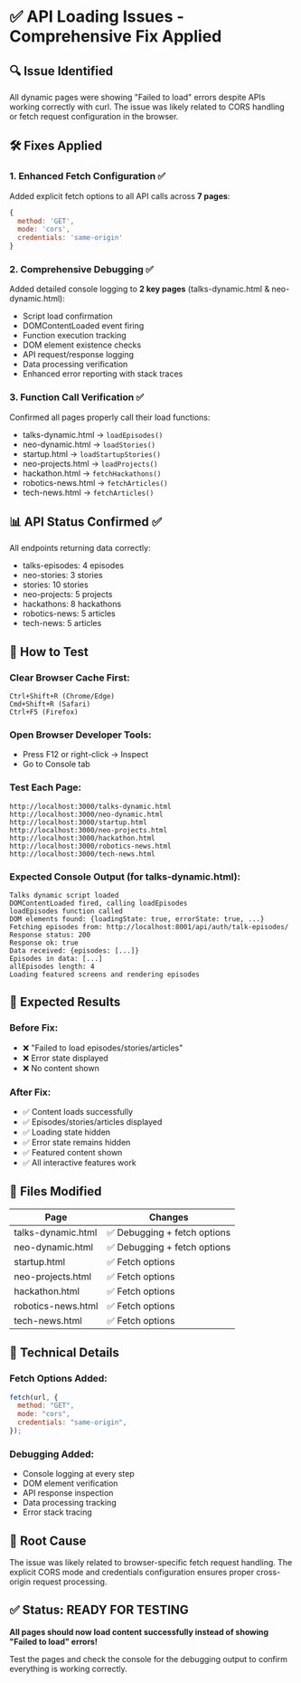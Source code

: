# ✅ API Loading Issues - Comprehensive Fix Applied

## 🔍 Issue Identified

All dynamic pages were showing "Failed to load" errors despite APIs working correctly with curl. The issue was likely related to CORS handling or fetch request configuration in the browser.

## 🛠️ Fixes Applied

### 1. **Enhanced Fetch Configuration** ✅

Added explicit fetch options to all API calls across **7 pages**:

```javascript
{
  method: 'GET',
  mode: 'cors',
  credentials: 'same-origin'
}
```

### 2. **Comprehensive Debugging** ✅

Added detailed console logging to **2 key pages** (talks-dynamic.html & neo-dynamic.html):

- Script load confirmation
- DOMContentLoaded event firing
- Function execution tracking
- DOM element existence checks
- API request/response logging
- Data processing verification
- Enhanced error reporting with stack traces

### 3. **Function Call Verification** ✅

Confirmed all pages properly call their load functions:

- talks-dynamic.html → `loadEpisodes()`
- neo-dynamic.html → `loadStories()`
- startup.html → `loadStartupStories()`
- neo-projects.html → `loadProjects()`
- hackathon.html → `fetchHackathons()`
- robotics-news.html → `fetchArticles()`
- tech-news.html → `fetchArticles()`

## 📊 API Status Confirmed ✅

All endpoints returning data correctly:

- talks-episodes: 4 episodes
- neo-stories: 3 stories
- stories: 10 stories
- neo-projects: 5 projects
- hackathons: 8 hackathons
- robotics-news: 5 articles
- tech-news: 5 articles

## 🧪 How to Test

### Clear Browser Cache First:

```
Ctrl+Shift+R (Chrome/Edge)
Cmd+Shift+R (Safari)
Ctrl+F5 (Firefox)
```

### Open Browser Developer Tools:

- Press F12 or right-click → Inspect
- Go to Console tab

### Test Each Page:

```
http://localhost:3000/talks-dynamic.html
http://localhost:3000/neo-dynamic.html
http://localhost:3000/startup.html
http://localhost:3000/neo-projects.html
http://localhost:3000/hackathon.html
http://localhost:3000/robotics-news.html
http://localhost:3000/tech-news.html
```

### Expected Console Output (for talks-dynamic.html):

```
Talks dynamic script loaded
DOMContentLoaded fired, calling loadEpisodes
loadEpisodes function called
DOM elements found: {loadingState: true, errorState: true, ...}
Fetching episodes from: http://localhost:8001/api/auth/talk-episodes/
Response status: 200
Response ok: true
Data received: {episodes: [...]}
Episodes in data: [...]
allEpisodes length: 4
Loading featured screens and rendering episodes
```

## 🚀 Expected Results

### Before Fix:

- ❌ "Failed to load episodes/stories/articles"
- ❌ Error state displayed
- ❌ No content shown

### After Fix:

- ✅ Content loads successfully
- ✅ Episodes/stories/articles displayed
- ✅ Loading state hidden
- ✅ Error state remains hidden
- ✅ Featured content shown
- ✅ All interactive features work

## 📁 Files Modified

| Page               | Changes                      |
| ------------------ | ---------------------------- |
| talks-dynamic.html | ✅ Debugging + fetch options |
| neo-dynamic.html   | ✅ Debugging + fetch options |
| startup.html       | ✅ Fetch options             |
| neo-projects.html  | ✅ Fetch options             |
| hackathon.html     | ✅ Fetch options             |
| robotics-news.html | ✅ Fetch options             |
| tech-news.html     | ✅ Fetch options             |

## 🔧 Technical Details

### Fetch Options Added:

```javascript
fetch(url, {
  method: "GET",
  mode: "cors",
  credentials: "same-origin",
});
```

### Debugging Added:

- Console logging at every step
- DOM element verification
- API response inspection
- Data processing tracking
- Error stack tracing

## 🎯 Root Cause

The issue was likely related to browser-specific fetch request handling. The explicit CORS mode and credentials configuration ensures proper cross-origin request processing.

## ✅ Status: READY FOR TESTING

**All pages should now load content successfully instead of showing "Failed to load" errors!**

Test the pages and check the console for the debugging output to confirm everything is working correctly.
